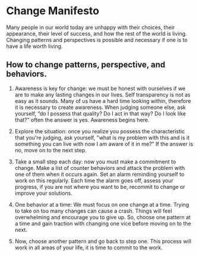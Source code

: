 # Change Manifesto

Many people in our world today are unhappy with their choices, their appearance, their level of success, and how the rest of the world is living. Changing patterns and perspectives is possible and necessary if one is to have a life worth living.

## How to change patterns, perspective, and behaviors. 


1. Awareness is key for change: we must be honest with ourselves if we are to make any lasting changes in our lives. Self transparency is not as easy as it sounds. Many of us have a hard time looking within, therefore it is necessary to create awareness. When judging someone else, ask yourself, “do I possess that quality? Do I act in that way? Do I look like that?” often the answer is yes. Awareness begins here. 

2. Explore the situation: once you realize you possess the characteristic that you're judging, ask yourself, "what is my problem with this and is it something you can live with now I am aware of it in me?" If the answer is no, move on to the next step.

3. Take a small step each day: now you must make a commitment to change. Make a list of counter behaviors and attack the problem with one of them when it occurs again. Set an alarm reminding yourself to work on this regularly. Each time the alarm goes off, assess your progress, if you are not where you want to be, recommit to change or improve your solutions. 

4. One behavior at a time: We must focus on one change at a time. Trying to take on too many changes can cause a crash. Things will feel overwhelming and encourage you to give up. So, choose one pattern at a time and gain traction with changing one vice before moving on to the next. 

5. Now, choose another pattern and go back to step one. This process will work in all areas of your life, it is time to commit to the work. 

